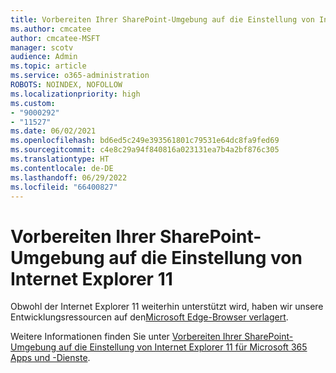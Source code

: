 ```yaml
---
title: Vorbereiten Ihrer SharePoint-Umgebung auf die Einstellung von Internet Explorer 11
ms.author: cmcatee
author: cmcatee-MSFT
manager: scotv
audience: Admin
ms.topic: article
ms.service: o365-administration
ROBOTS: NOINDEX, NOFOLLOW
ms.localizationpriority: high
ms.custom:
- "9000292"
- "11527"
ms.date: 06/02/2021
ms.openlocfilehash: bd6ed5c249e393561801c79531e64dc8fa9fed69
ms.sourcegitcommit: c4e8c29a94f840816a023131ea7b4a2bf876c305
ms.translationtype: HT
ms.contentlocale: de-DE
ms.lasthandoff: 06/29/2022
ms.locfileid: "66400827"
---
```

# <a name="prepare-your-sharepoint-environment-for-the-retirement-of-internet-explorer-11"></a>Vorbereiten Ihrer SharePoint-Umgebung auf die Einstellung von Internet Explorer 11

Obwohl der Internet Explorer 11 weiterhin unterstützt wird, haben wir unsere Entwicklungsressourcen auf den[Microsoft Edge-Browser verlagert](https://www.microsoft.com/edge/business). 

Weitere Informationen finden Sie unter [Vorbereiten Ihrer SharePoint-Umgebung auf die Einstellung von Internet Explorer 11 für Microsoft 365 Apps und -Dienste](https://docs.microsoft.com/sharepoint/prepare-ie11).

